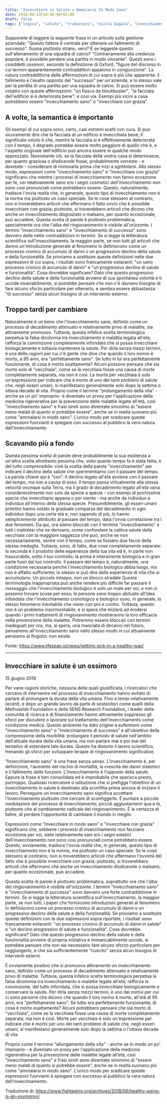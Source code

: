 ```yaml
---
title: "Invecchiare in Salute = Ammalarsi In Modo Sano"
date: 2018-06-13T19:36:08+02:00
draft: false
tags: ["logica", "salute", "traduzioni", "nicola bagalà", "invecchiamento", "perdita di informazione", "faq"]
---
```


Supponete di leggere la seguente frase in un articolo sulla gestione aziendale: "Questo fattore è centrale per ottenere un fallimento di successo". Suona piuttosto strano, vero? E se leggeste questo sull'allenamento di una squadra di calcio? "Contrariamente alla credenza popolare, è possibile perdere una partita in modo vincente". Questi sono i cosiddetti ossimori, secondo la definizione di Oxford, "figure del discorso in cui termini apparentemente contraddittori appaiono in congiunzione".
La natura contraddittoria delle affermazioni di cui sopra è più che apparente: il fallimento è l'esatto opposto del "successo" per un'azienda, e lo stesso vale per la perdita di una partita per una squadra di calcio. Si può essere molto creativi con queste affermazioni: "un fiasco da blockbuster"; "la facciata dell'edificio si è deteriorata bene"; e così via. Esempi più vicini a casa potrebbero essere "invecchiamento sano" o "invecchiare con grazia".

## A volte, la semantica è importante

Gli esempi di cui sopra sono, certo, casi estremi scelti con cura. Si può sicuramente dire che la facciata di un edificio è invecchiata bene; il significato voluto è che, mentre la facciata si è effettivamente deteriorata con il tempo, il degrado potrebbe essere molto peggiore di quello che è, e l'aspetto originale dell'edificio può ancora essere in qualche modo apprezzato. Nonostante ciò, se la facciata della vostra casa si deteriorasse, per quanto graziosa o disdicevole fosse, probabilmente vorreste - e dovreste - considerare di rinnovarla prima che inizi a sgretolarsi.
Allo stesso modo, espressioni come "invecchiamento sano" e "invecchiare con grazia" significano che mentre i processi di invecchiamento non fanno eccezione per te, sei relativamente sano e/o i segni cosmetici dell'invecchiamento non sono così pronunciati come potrebbero essere. Questo, naturalmente, tradisce l'ovvia realtà che, in generale, questo tipo di invecchiamento non è la norma ma piuttosto un caso speciale. Se le cose stessero al contrario, non si troverebbero articoli che affermano il fatto ovvio che è possibile invecchiare con grazia; piuttosto, si troverebbero articoli che dicono che anche un invecchiamento disgraziato o malsano, per quanto eccezionale, può accadere.
Questa scelta di parole è piuttosto problematica, specialmente ora che l'alba del ringiovanimento è visibile all'orizzonte. I termini "invecchiamento sano" e "invecchiamento di successo" sono davvero delle nette contraddizioni in termini. Se si legge la letteratura scientifica sull'invecchiamento, la maggior parte, se non tutti gli articoli che danno un'introduzione generale al fenomeno lo definiscono come un processo cronico di accumulo di danni o un progressivo declino della salute e della funzionalità. Se proviamo a sostituire queste definizioni nelle due espressioni di cui sopra, i risultati sono francamente esilaranti: "un sano processo cronico di accumulo di danni" e "un progressivo declino di salute e funzionalità". Cosa dovrebbe significare? Dato che questo progressivo declino della salute e della funzionalità avviene di sua spontanea volontà e ti uccide invariabilmente, si potrebbe pensare che non c'è davvero bisogno di fare alcuno sforzo particolare per ottenerlo, e sembra essere abbastanza "di successo" senza alcun bisogno di un intervento esterno.

## Troppo tardi per cambiare

Naturalmente è un bene che l'invecchiamento sano, definito come un processo di decadimento attenuato e relativamente privo di malattie, sia attivamente promosso. Tuttavia, questa infelice scelta terminologica perpetua la falsa dicotomia tra invecchiamento e malattia legata all'età; rafforza la convinzione completamente infondata che si possa invecchiare biologicamente e tuttavia mantenere la salute. Per dirla senza mezzi termini, è una delle ragioni per cui c'è gente che dice che quando il loro nonno è morto, a 95 anni, era "perfettamente sano". Se tutto in lui era perfettamente funzionante, di cosa è morto esattamente? Alcuni possono pensare che sia morto solo di "vecchiaia", come se la vecchiaia fosse una causa di morte completamente separata, ma non è così. La morte per vecchiaia è solo un'espressione per indicare che è morto di uno dei tanti problemi di salute che, negli esseri umani, si manifestano generalmente solo dopo la settima o ottava decade di vita.
Proprio come il termine "prolungamento della vita" -anche se un po' improprio- è diventato un proxy per l'applicazione della medicina rigenerativa per la prevenzione delle malattie legate all'età, così "invecchiamento sano" e frasi simili sono diventate sinonimo di "essere meno malati di quanto si potrebbe essere", anche se in realtà suonano più come "ammalarsi in modo sano". L'unico modo per sradicare queste espressioni fuorvianti è spiegare con successo al pubblico la vera natura dell'invecchiamento.

## Scavando più a fondo

Questa pessima scelta di parole deve probabilmente la sua esistenza a un'altra scelta altrettanto pessima che, visto quanto tempo fa è stata fatta, è del tutto comprensibile: cioè la scelta della parola "invecchiamento" per indicare il declino della salute che sperimentiamo con il passare del tempo.
La parola chiave qui è "con". Il declino legato all'età avviene con il passare del tempo, ma non a causa di esso. Il tempo passa virtualmente alla stessa velocità ovunque sulla Terra, ma il grado di decadimento legato all'età varia considerevolmente non solo da specie a specie - con esempi di pochissime specie che invecchiano appena o per niente - ma anche da individuo a individuo all'interno della stessa specie. Presumibilmente, gli esseri umani primitivi hanno notato la graduale comparsa del decadimento in ogni individuo dopo una certa età e, non sapendo di più, lo hanno semplicemente attribuito al passare del tempo, data l'ovvia correlazione tra i due fenomeni.
Da qui, ora siamo bloccati con il termine "invecchiamento" e tutti i malintesi che ne derivano, come confondere la cattiva salute della vecchiaia con la maggiore saggezza che può, anche se non necessariamente, venire con il tempo, come se fossero due facce della stessa medaglia. Tuttavia, sono, di fatto, due cose completamente separate: la seconda è il prodotto delle esperienze della tua vita ed è, in parte non trascurabile, sotto il tuo controllo; la prima è interamente biologica e in gran parte fuori dal tuo controllo. Il passare del tempo è, naturalmente, una condizione necessaria perché l'invecchiamento biologico abbia luogo, ma non è affatto sufficiente; lo stesso si può dire delle esperienze di vita che si accumulano.
Un piccolo intoppo, non un blocco stradale
Questa terminologia inappropriata può anche rendere più difficile far passare il messaggio che l'invecchiamento biologico è solo un male per voi, e non si possono trovare scuse per esso; le persone sono troppo abituate all'idea infondata che l'invecchiamento cronologico e biologico sono, in generale, lo stesso fenomeno inevitabile che viene con pro e contro. Tuttavia, questo non è un problema insormontabile, e si spera che inizierà ad erodersi quando i primi trattamenti di ringiovanimento mostreranno la loro efficacia nella prevenzione delle malattie. Potremmo essere bloccati con termini inadeguati per ora, ma, si spera, una manciata di decenni nel futuro, penseremo all'invecchiamento sano nello stesso modo in cui attualmente pensiamo al flogisto: non esiste.

Fonte: https://www.lifespan.io/news/getting-sick-in-a-healthy-way/

---

## Invecchiare in salute è un ossimoro

15 giugno 2018

Per varie ragioni storiche, nessuna delle quali giustificata, i ricercatori che cercano di intervenire nel processo di invecchiamento hanno evitato di parlare di prolungare la durata della vita umana. Fino a tempi relativamente recenti, e dopo un grande lavoro da parte di sostenitori come quelli della Methuselah Foundation e della SENS Research Foundation, i leader delle comunità di ricerca e di finanziamento hanno attivamente soppresso gli sforzi per discutere o lavorare sul trattamento dell'invecchiamento come condizione medica. Questo ambiente ha dato origine a eufemismi come "invecchiamento sano" o "invecchiamento di successo" e all'obiettivo della compressione della morbilità: prolungare il periodo di salute nell'ambito dell'attuale durata della vita umana, ma non parlare mai e poi mai del tentativo di estendere tale durata. Questo ha distorto il lavoro scientifico, frenando gli sforzi per sviluppare terapie di ringiovanimento significative.

"Invecchiamento sano" è una frase senza senso. L'invecchiamento è, per definizione, l'aumento del rischio di mortalità, la crescita dei danni sistemici e il fallimento delle funzioni. L'invecchiamento è l'opposto della salute. Eppure la frase è ben consolidata ed è improbabile che sparisca presto, purtroppo. Qualsiasi ricercatore o istituzione che si prefigga l'obiettivo di un invecchiamento in salute è destinato alla sconfitta prima ancora di iniziare il lavoro. Perseguire un invecchiamento sano significa accettare l'invecchiamento piuttosto che cercare di sconfiggerlo. È puntare a piccole modulazioni del processo di invecchiamento, piccoli aggiustamenti qua e là, piuttosto che al cambiamento radicale del ringiovanimento. È la certezza di fallire, di perdere l'opportunità di cambiare il mondo in meglio.

Espressioni come "invecchiare in modo sano" e "invecchiare con grazia" significano che, sebbene i processi di invecchiamento non facciano eccezione per voi, siete relativamente sani e/o i segni estetici dell'invecchiamento non sono così pronunciati come potrebbero essere. Questo, ovviamente, tradisce l'ovvia realtà che, in generale, questo tipo di invecchiamento non è la norma, ma piuttosto un caso speciale. Se le cose stessero al contrario, non si troverebbero articoli che affermano l'ovvietà del fatto che è possibile invecchiare con grazia; piuttosto, si troverebbero articoli che affermano che anche un invecchiamento disdicevole o malsano, per quanto eccezionale, può accadere.

Questa scelta di parole è piuttosto problematica, soprattutto ora che l'alba del ringiovanimento è visibile all'orizzonte. I termini "invecchiamento sano" e "invecchiamento di successo" sono davvero una forte contraddizione in termini. Se si legge la letteratura scientifica sull'invecchiamento, la maggior parte, se non tutti, i paper che forniscono introduzioni generali al fenomeno lo definiscono come un processo cronico di accumulo di danni o un progressivo declino della salute e della funzionalità. Se proviamo a sostituire queste definizioni con le due espressioni sopra riportate, i risultati sono francamente esilaranti: "un processo cronico di accumulo di danni in salute" e "un declino progressivo di salute e funzionalità". Cosa dovrebbe significare? Dato che questo progressivo declino della salute e della funzionalità avviene di propria iniziativa e immancabilmente uccide, si potrebbe pensare che non sia necessario fare alcuno sforzo particolare per raggiungerlo, e che sia sufficientemente "riuscito" senza alcun bisogno di interventi esterni.

È ovviamente positivo che si promuova attivamente un invecchiamento sano, definito come un processo di decadimento attenuato e relativamente privo di malattie. Tuttavia, questa infelice scelta terminologica perpetua la falsa dicotomia tra invecchiamento e malattie legate all'età; rafforza la convinzione, del tutto infondata, che si possa invecchiare biologicamente e conservare la salute. Per dirla senza mezzi termini, è uno dei motivi per cui ci sono persone che dicono che quando il loro nonno è morto, all'età di 95 anni, era "perfettamente sano". Se tutto era perfettamente funzionante, di cosa è morto esattamente? Alcuni potrebbero pensare che sia morto di "vecchiaia", come se la vecchiaia fosse una causa di morte completamente separata, ma non è così. Morte per vecchiaia è solo un'espressione per indicare che è morto per uno dei tanti problemi di salute che, negli esseri umani, si manifestano generalmente solo dopo la settima o l'ottava decade di vita.

Proprio come il termine "allungamento della vita" - anche se in modo un po' improprio - è diventato un proxy per l'applicazione della medicina rigenerativa per la prevenzione delle malattie legate all'età, così "invecchiamento sano" e frasi simili sono diventate sinonimo di "essere meno malati di quanto si potrebbe essere", anche se in realtà suonano più come "ammalarsi in modo sano". L'unico modo per sradicare queste espressioni fuorvianti è spiegare con successo al pubblico la vera natura dell'invecchiamento.

Traduzione di: https://www.fightaging.org/archives/2018/06/healthy-aging-is-an-oxymoron/

